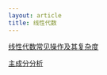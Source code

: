 ```yaml
---
layout: article
title: 线性代数
---
```

[线性代数常见操作及其复杂度](https://qiuuu1504.github.io/2024/07/06/%E7%BA%BF%E6%80%A7%E4%BB%A3%E6%95%B0%E5%B8%B8%E8%A7%81%E6%93%8D%E4%BD%9C%E5%8F%8A%E5%85%B6%E5%A4%8D%E6%9D%82%E5%BA%A6.html)

[主成分分析](https://qiuuu1504.github.io/2024/07/07/%E4%B8%BB%E6%88%90%E5%88%86%E5%88%86%E6%9E%90.html)